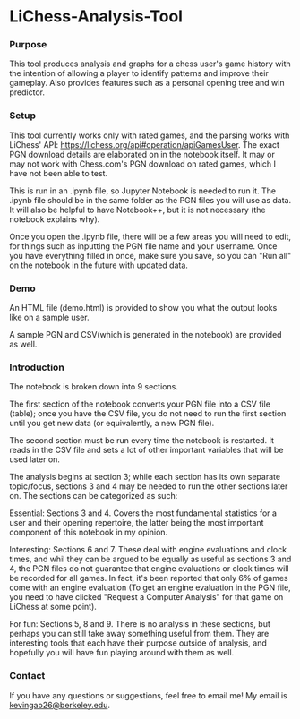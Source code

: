# LiChess-Analysis-Tool

### Purpose
This tool produces analysis and graphs for a chess user's game history with the intention of allowing a player to identify patterns and improve their gameplay. Also provides features such as a personal opening tree and win predictor.
<br>

### Setup
This tool currently works only with rated games, and the parsing works with LiChess' API: https://lichess.org/api#operation/apiGamesUser. The exact PGN download details are elaborated on in the notebook itself. It may or may not work with Chess.com's PGN download on rated games, which I have not been able to test.

This is run in an .ipynb file, so Jupyter Notebook is needed to run it. The .ipynb file should be in the same folder as the PGN files you will use as data. It will also be helpful to have Notebook++, but it is not necessary (the notebook explains why). 

Once you open the .ipynb file, there will be a few areas you will need to edit, for things such as inputting the PGN file name and your username. Once you have everything filled in once, make sure you save, so you can "Run all" on the notebook in the future with updated data.
<br>

### Demo
An HTML file (demo.html) is provided to show you what the output looks like on a sample user. 

A sample PGN and CSV(which is generated in the notebook) are provided as well.
<br>

### Introduction
The notebook is broken down into 9 sections.

The first section of the notebook converts your PGN file into a CSV file (table); once you have the CSV file, you do not need to run the first section until you get new data (or equivalently, a new PGN file).

The second section must be run every time the notebook is restarted. It reads in the CSV file and sets a lot of other important variables that will be used later on.

The analysis begins at section 3; while each section has its own separate topic/focus, sections 3 and 4 may be needed to run the other sections later on. The sections can be categorized as such:

Essential: Sections 3 and 4. Covers the most fundamental statistics for a user and their opening repertoire, the latter being the most important component of this notebook in my opinion.

Interesting: Sections 6 and 7. These deal with engine evaluations and clock times, and whil they can be argued to be equally as useful as sections 3 and 4, the PGN files do not guarantee that engine evaluations or clock times will be recorded for all games. In fact, it's been reported that only 6% of games come with an engine evaluation (To get an engine evaluation in the PGN file, you need to have clicked "Request a Computer Analysis" for that game on LiChess at some point).

For fun: Sections 5, 8 and 9. There is no analysis in these sections, but perhaps you can still take away something useful from them. They are interesting tools that each have their purpose outside of analysis, and hopefully you will have fun playing around with them as well.
<br>

### Contact
If you have any questions or suggestions, feel free to email me!
My email is kevingao26@berkeley.edu.

